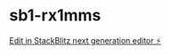 # sb1-rx1mms

[Edit in StackBlitz next generation editor ⚡️](https://stackblitz.com/~/github.com/r-ca/sb1-rx1mms)